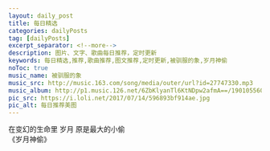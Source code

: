 ```yaml
---
layout: daily_post
title: 每日精选
categories: dailyPosts
tag: [dailyPosts]
excerpt_separator: <!--more-->
description: 图片、文字、歌曲每日推荐，定时更新
keywords: 每日精选,推荐,歌曲推荐,图文推荐,定时更新,被驯服的象,岁月神偷
noToc: true
music_name: 被驯服的象
music_src: http://music.163.com/song/media/outer/url?id=27747330.mp3
music_album: http://p1.music.126.net/6ZbKlyanTl6KtNDpw2afmA==/1901055604511717.jpg
pic_src: https://i.loli.net/2017/07/14/596893bf914ae.jpg
pic_alt: 每日推荐美图
---
```


在变幻的生命里
岁月
原是最大的小偷
<br/>
《岁月神偷》